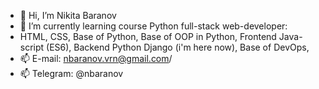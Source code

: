 - 👋 Hi, I’m Nikita Baranov 
- 🌱 I’m currently learning course Python full-stack web-developer:
- HTML, CSS, Base of Python, Base of OOP in Python, Frontend Java-script (ES6), Backend Python Django (i'm here now), Base of DevOps, 
- 📫 E-mail: nbaranov.vrn@gmail.com/
- 📫 Telegram: @nbaranov
